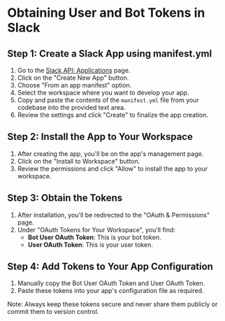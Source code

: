 # Obtaining User and Bot Tokens in Slack

## Step 1: Create a Slack App using manifest.yml

1. Go to the [Slack API: Applications](https://api.slack.com/apps) page.
2. Click on the "Create New App" button.
3. Choose "From an app manifest" option.
4. Select the workspace where you want to develop your app.
5. Copy and paste the contents of the `manifest.yml` file from your codebase into the provided text area.
6. Review the settings and click "Create" to finalize the app creation.

## Step 2: Install the App to Your Workspace

1. After creating the app, you'll be on the app's management page.
2. Click on the "Install to Workspace" button.
3. Review the permissions and click "Allow" to install the app to your workspace.

## Step 3: Obtain the Tokens

1. After installation, you'll be redirected to the "OAuth & Permissions" page.
2. Under "OAuth Tokens for Your Workspace", you'll find:
   - **Bot User OAuth Token**: This is your bot token.
   - **User OAuth Token**: This is your user token.

## Step 4: Add Tokens to Your App Configuration

1. Manually copy the Bot User OAuth Token and User OAuth Token.
2. Paste these tokens into your app's configuration file as required.

Note: Always keep these tokens secure and never share them publicly or commit them to version control.
